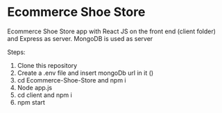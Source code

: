 # Ecommerce Shoe Store


Ecommerce Shoe Store app with React JS on the front end (client folder) and Express as server. MongoDB is used as server

Steps:
1. Clone this repository
2. Create a .env file and insert mongoDb url in it ()
2. cd Ecommerce-Shoe-Store and npm i
3. Node app.js
4. cd client and npm i
5. npm start

 
